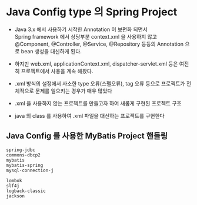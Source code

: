 # Java Config type 의 Spring Project
* Java 3.x 에서 사용하기 시작한 Annotation 이 보편화 되면서  
Spring framework 에서 상당부분 context.xml 을 사용하지 않고  
@Component, @Controller, @Service, @Repository 등등의 Annotation 으로 bean 생성을 대신하게 된다.
* 하지만 web.xml, applicationContext.xml, dispatcher-servlet.xml 등은 여전히 프로젝트에서 사용을 계속 해왔다.
* .xml 방식의 설정에서 사소한 type 오류(스펠오류), tag 오류 등으로 프로젝트가 전체적으로 문제를 일으키는 경우가 매우 많았다
* .xml 을 사용하지 않는 프로젝트를 만들고자 하여 새롭게 구현된 프로젝트 구조

* java 의 class 를 사용하여 .xml 파일을 대신하는 프로젝트를 구현한다


## Java Config 를 사용한 MyBatis Project 핸들링
    spring-jdbc
    commons-dbcp2
    mybatis
    mybatis-spring
    mysql-connection-j

    lombok
    slf4j
    logback-classic
    jackson